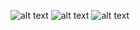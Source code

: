 ![alt text](https://cdn.discordapp.com/attachments/1068273316118409257/1070344879294644314/Screenshot_1.png?raw=true)
![alt text](https://cdn.discordapp.com/attachments/1068273316118409257/1070344878929756340/Screenshot_2.png?raw=true)
![alt text](https://cdn.discordapp.com/attachments/1068273316118409257/1070344878707462245/Screenshot_3.png?raw=true)



<!--
**siriusprotector/SiriusProtector** is a ✨ _special_ ✨ repository because its `README.md` (this file) appears on your GitHub profile.

Here are some ideas to get you started:

- 🔭 I’m currently working on ...
- 🌱 I’m currently learning ...
- 👯 I’m looking to collaborate on ...
- 🤔 I’m looking for help with ...
- 💬 Ask me about ...
- 📫 How to reach me: ...
- 😄 Pronouns: ...
- ⚡ Fun fact: ...
-->
